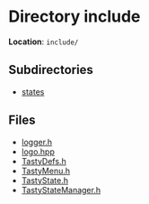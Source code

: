 <a id="dir_d44c64559bbebec7f509842c48db8b23"></a>
# Directory include

**Location**: `include/`





## Subdirectories

* [states](dir_8d451e3adc68fdcbbaffa01a2ce5a922.md#dir_8d451e3adc68fdcbbaffa01a2ce5a922)

## Files

* [logger.h](a00026.md#a00026)
* [logo.hpp](a00029.md#a00029)
* [TastyDefs.h](a00044.md#a00044)
* [TastyMenu.h](a00047.md#a00047)
* [TastyState.h](a00050.md#a00050)
* [TastyStateManager.h](a00053.md#a00053)

[public]: https://img.shields.io/badge/-public-brightgreen (public)
[C++]: https://img.shields.io/badge/language-C%2B%2B-blue (C++)
[static]: https://img.shields.io/badge/-static-lightgrey (static)
[private]: https://img.shields.io/badge/-private-red (private)
[Markdown]: https://img.shields.io/badge/language-Markdown-blue (Markdown)